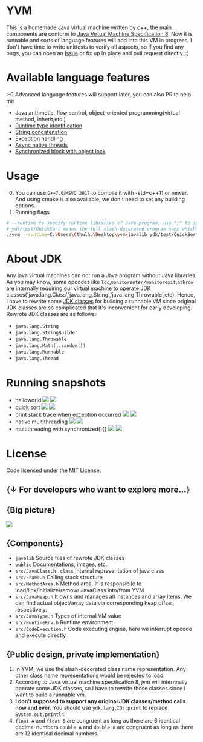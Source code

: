 # YVM
This is a homemade Java virtual machine written by c++, the main components are conform to [Java Virtual Machine Specification 8](https://docs.oracle.com/javase/specs/jvms/se8/jvms8.pdf). Now it is runnable and sorts of language features will add into this VM in progress. I don't have time to write unittests to verify all aspects, so if you find any bugs, you can open an [Issue](https://github.com/racaljk/yvm/issues/new) or fix up in place and pull request directly. :) 

# Available language features
:-0 Advanced language features will support later, you can also PR to help me
+ Java arithmetic, flow control, object-oriented programming(virtual method, inherit,etc.)
+ [Runtime type identification](./javalib_src/ydk/test/InstanceofTest.java)
+ [String concatenation](./javalib_src/ydk/test/StringConcatenation.java)
+ [Exception handling](./javalib_src/ydk/test/ThrowExceptionTest.java)
+ [Async native threads](./javalib_src/ydk/test/CreateAsyncThreadsTest.java)
+ [Synchronized block with object lock](./javalib_src/ydk/test/SynchronizedBlockTest.java)

# Usage
0. You can use `G++7.0`/`MSVC 2017` to compile it with -std=c++11 or newer. And using cmake is also available, we don't need to set any building options.
1. Running flags
```bash
# --runtime to specify runtime libraries of Java program, use ";" to split multi paths
# ydk/test/QuickSort means the full slash-decorated program name which you want to run on yvm
./yvm --runtime=C:\Users\Cthulhu\Desktop\yvm\javalib ydk/test/QuickSort
```

# About JDK
Any java virtual machines can not run a Java program without Java libraries. As you may know, some opcodes like `ldc`,`monitorenter/monitorexit`,`athrow` are internally requiring our virtual machine to operate JDK classes('java.lang.Class','java.lang.String','java.lang.Throwable',etc). Hence, I have to rewrite some [JDK classes](javalib_src) for building a runnable VM since original JDK classes are so complicated that it's inconvenient for early developing. 
Rewrote JDK classes are as follows:
+ `java.lang.String`
+ `java.lang.StringBuilder`
+ `java.lang.Throwable`
+ `java.lang.Math(::random())`
+ `java.lang.Runnable`
+ `java.lang.Thread`

# Running snapshots
+ helloworld
![](./public/hw.png)
![](./public/helloworld.png)
+ quick sort
![](./public/quicksort_java.png)
![](./public/quicksort_console.png)
+ print stack trace when exception occurred
![](./public/stj.png)
![](./public/stc.png)
+ native multithreading
![](./public/without_synchronized_java.png)
![](./public/without_synchronized_console.png)
+ multithreading with synchronized(){}
![](./public/synchronized_java.png)
![](./public/synchronized_console.png)

# License
Code licensed under the MIT License.


{↓ For developers who want to explore more...}
---
## {Big picture}
![](./public/arch.png)

## {Components}
+ `javalib` Source files of rewrote JDK classes 
+ `public` Documentations, images, etc.
+ `src/JavaClass.h` `.class` Internal representation of java class
+ `src/Frame.h` Calling stack structure
+ `src/MethodArea.h` Method area. It is responsibile to load/link/initialize/remove JavaClass into/from YVM
+ `src/JavaHeap.h` It owns and manages all instances and array items. We can find actual object/array data via corresponding heap offset, respectively.
+ `src/JavaType.h` Types of internal VM value
+ `src/RuntimeEnv.h` Runtime environment.
+ `src/CodeExecution.h` Code executing engine, here we interrupt opcode and execute directly.

## {Public design, private implementation}
1. In YVM, we use the slash-decorated class name representation. Any other class name representations would be rejected to load.
2. According to Java virtual machine specification 8, jvm will internnally operate some JDK classes, so I have to rewrite those classes since I want to build a runnable vm.
3. **I don't supposed to support any original JDK classes/method calls now and ever.** You should use `ydk.lang.IO::print` to replace `System.out.println`.
4. `float A` and `float B` are congruent as long as there are 6 identical decimal numbers.`double A` and `double B` are congruent as long as there are 12 identical decimal numbers.